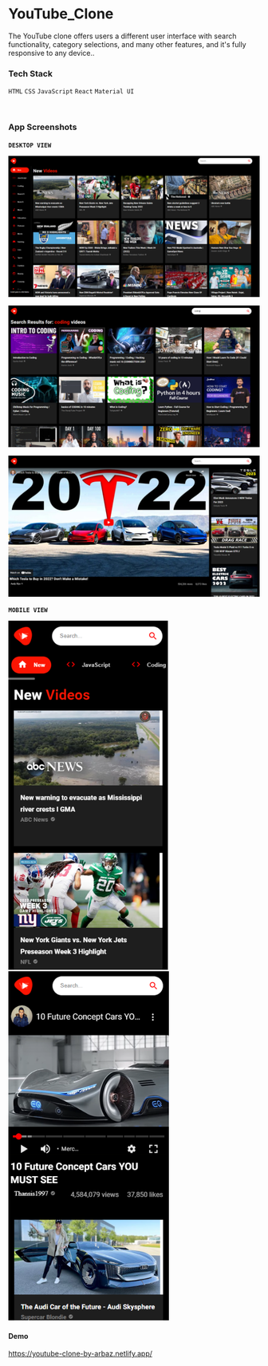 # YouTube_Clone

The YouTube clone offers users a different user interface with search functionality,
category selections, and many other features, and it's fully responsive to any device..

### Tech Stack

`HTML` `CSS` `JavaScript` `React` `Material UI`

<br/>

### App Screenshots

**`DESKTOP VIEW`**

![App Screenshot](./public/assets/readme/homepage.png)

![App Screenshot](./public/assets/readme/searchfeed.png)

![App Screenshot](./public/assets/readme/watchfeed.png)

**`MOBILE VIEW`**
<br />

<div style="display: flex, justify-content: space-evenly">
    <img src="./public/assets/readme/mobilehome.png" height="700" />
    <img src="./public/assets/readme/mobilewatch.png" height="700" />
<div>

#### Demo

https://youtube-clone-by-arbaz.netlify.app/
